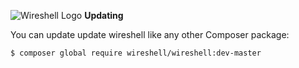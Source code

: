 ![Wireshell Logo](http://wireshell.pw/favicon-16x16.png) **Updating**


You can update update wireshell like any other Composer package: 

```shell
$ composer global require wireshell/wireshell:dev-master
```
